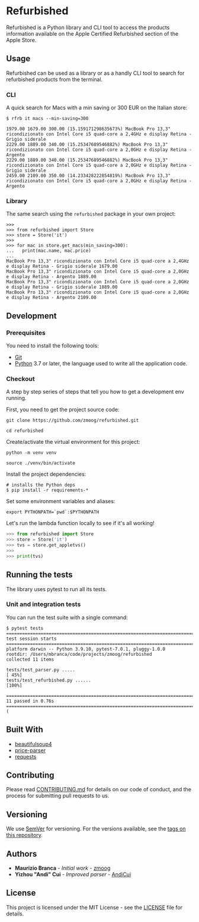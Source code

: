 # Refurbished

Refurbished is a Python library and CLI tool to access the products information available on the Apple Certified Refurbished section of the Apple Store.

## Usage

Refurbished can be used as a library or as a handly CLI tool to search for refurbished products from the terminal.

### CLI

A quick search for Macs with a min saving or 300 EUR on the Italian store:

```shell
$ rfrb it macs --min-saving=300

1979.00 1679.00 300.00 (15.159171298635673%) MacBook Pro 13,3" ricondizionato con Intel Core i5 quad‐core a 2,4GHz e display Retina - Grigio siderale
2229.00 1889.00 340.00 (15.25347689546882%) MacBook Pro 13,3" ricondizionato con Intel Core i5 quad-core a 2,0GHz e display Retina - Argento
2229.00 1889.00 340.00 (15.25347689546882%) MacBook Pro 13,3" ricondizionato con Intel Core i5 quad‐core a 2,0GHz e display Retina - Grigio siderale
2459.00 2109.00 350.00 (14.233428222854819%) MacBook Pro 13,3" ricondizionato con Intel Core i5 quad-core a 2,0GHz e display Retina - Argento
```

### Library

The same search using the `refurbished` package in your own project:

```shell
>>>
>>> from refurbished import Store
>>> store = Store('it')
>>>
>>> for mac in store.get_macs(min_saving=300):
...   print(mac.name, mac.price)
...
MacBook Pro 13,3" ricondizionato con Intel Core i5 quad‐core a 2,4GHz e display Retina - Grigio siderale 1679.00
MacBook Pro 13,3" ricondizionato con Intel Core i5 quad-core a 2,0GHz e display Retina - Argento 1889.00
MacBook Pro 13,3" ricondizionato con Intel Core i5 quad‐core a 2,0GHz e display Retina - Grigio siderale 1889.00
MacBook Pro 13,3" ricondizionato con Intel Core i5 quad-core a 2,0GHz e display Retina - Argento 2109.00
```

## Development

### Prerequisites

You need to install the following tools:

* [Git](https://git-scm.com)
* [Python](https://www.python.org) 3.7 or later, the language used to write all the application code.

### Checkout

A step by step series of steps that tell you how to get a development env running.

First, you need to get the project source code:

```shell
git clone https://github.com/zmoog/refurbished.git

cd refurbished
```

Create/activate the virtual environment for this project:

```shell
python -m venv venv

source ./venv/bin/activate
```

Install the project dependencies:

```shell
# installs the Python deps
$ pip install -r requirements-*
```

Set some environment variables and aliases:

```shell
export PYTHONPATH=`pwd`:$PYTHONPATH 
```

Let's run the lambda function locally to see if it's all working!

```python
>>> from refurbished import Store
>>> store = Store('it')
>>> tvs = store.get_appletvs()
>>> 
>>> print(tvs)

```

## Running the tests

The library uses pytest to run all its tests.

### Unit and integration tests

You can run the test suite with a single command:

```shell
$ pytest tests
======================================================================================================= test session starts ========================================================================================================
platform darwin -- Python 3.9.10, pytest-7.0.1, pluggy-1.0.0
rootdir: /Users/mbranca/code/projects/zmoog/refurbished
collected 11 items

tests/test_parser.py .....                                                                                                                                                                                                   [ 45%]
tests/test_refurbished.py ......                                                                                                                                                                                             [100%]

======================================================================================================== 11 passed in 0.76s ========================================================================================================
(
```

## Built With

* [beautifulsoup4](https://www.crummy.com/software/BeautifulSoup/)
* [price-parser](https://github.com/scrapinghub/price-parser)
* [requests](https://requests.readthedocs.io/en/master/)

## Contributing

Please read [CONTRIBUTING.md](https://gist.github.com/zmoog/76aef48ad9d9faa096c41c7b16f2fc7c) for details on our code of conduct, and the process for submitting pull requests to us.

## Versioning

We use [SemVer](http://semver.org/) for versioning. For the versions available, see the [tags on this repository](https://github.com/your/project/tags). 

## Authors

* **Maurizio Branca** - *Initial work* - [zmoog](https://github.com/zmoog)
* **Yizhou "Andi" Cui** - *Improved parser* - [AndiCui](https://github.com/AndiCui)

## License

This project is licensed under the MIT License - see the [LICENSE](LICENSE) file for details.
